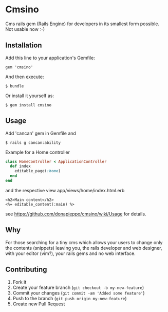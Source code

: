 # Cmsino

Cms rails gem (Rails Engine) for developers in its smallest form possible. Not usable now :-)

## Installation

Add this line to your application's Gemfile:

    gem 'cmsino'

And then execute:

    $ bundle

Or install it yourself as:

    $ gem install cmsino

## Usage

Add 'cancan' gem in Gemfile and 

    $ rails g cancan:ability

Example for a Home controller

```ruby
class HomeController < ApplicationController
  def index
    editable_page(:home)
  end
end
```

and the respective view app/views/home/index.html.erb

```erb
<h2>Main content</h2>
<%= editable_content(:main) %>
```

see https://github.com/donapieppo/cmsino/wiki/Usage for details.

## Why

For those searching for a tiny cms which allows your users to change 
only the contents (snippets) leaving you, the rails developer and web designer, 
with your editor (vim?), your rails gems and no web interface.

## Contributing

1. Fork it
2. Create your feature branch (`git checkout -b my-new-feature`)
3. Commit your changes (`git commit -am 'Added some feature'`)
4. Push to the branch (`git push origin my-new-feature`)
5. Create new Pull Request
